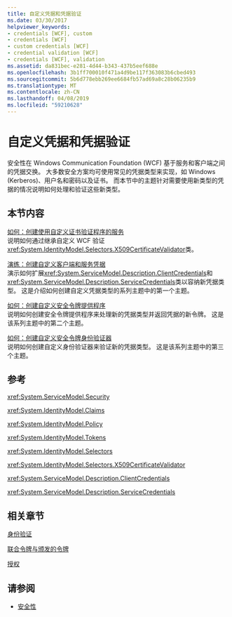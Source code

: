 ```yaml
---
title: 自定义凭据和凭据验证
ms.date: 03/30/2017
helpviewer_keywords:
- credentials [WCF], custom
- credentials [WCF]
- custom credentials [WCF]
- credential validation [WCF]
- credentials [WCF], validation
ms.assetid: da831bec-e281-4d44-b343-437b5eef688e
ms.openlocfilehash: 3b1ff700010f471a4d9be117f363083b6cbed493
ms.sourcegitcommit: 5b6d778ebb269ee6684fb57ad69a8c28b06235b9
ms.translationtype: MT
ms.contentlocale: zh-CN
ms.lasthandoff: 04/08/2019
ms.locfileid: "59210628"
---
```

# <a name="custom-credential-and-credential-validation"></a>自定义凭据和凭据验证
安全性在 Windows Communication Foundation (WCF) 基于服务和客户端之间的凭据交换。 大多数安全方案均可使用常见的凭据类型来实现，如 Windows (Kerberos)、用户名和密码以及证书。 而本节中的主题针对需要使用新类型的凭据的情况说明如何处理和验证这些新类型。  
  
## <a name="in-this-section"></a>本节内容  
 [如何：创建使用自定义证书验证程序的服务](../../../../docs/framework/wcf/extending/how-to-create-a-service-that-employs-a-custom-certificate-validator.md)  
 说明如何通过继承自定义 WCF 验证<xref:System.IdentityModel.Selectors.X509CertificateValidator>类。  
  
 [演练：创建自定义客户端和服务凭据](../../../../docs/framework/wcf/extending/walkthrough-creating-custom-client-and-service-credentials.md)  
 演示如何扩展<xref:System.ServiceModel.Description.ClientCredentials>和<xref:System.ServiceModel.Description.ServiceCredentials>类以容纳新凭据类型。 这是介绍如何创建自定义凭据类型的系列主题中的第一个主题。  
  
 [如何：创建自定义安全令牌提供程序](../../../../docs/framework/wcf/extending/how-to-create-a-custom-security-token-provider.md)  
 说明如何创建安全令牌提供程序来处理新的凭据类型并返回凭据的新令牌。 这是该系列主题中的第二个主题。  
  
 [如何：创建自定义安全令牌身份验证器](../../../../docs/framework/wcf/extending/how-to-create-a-custom-security-token-authenticator.md)  
 说明如何创建自定义身份验证器来验证新的凭据类型。 这是该系列主题中的第三个主题。  
  
## <a name="reference"></a>参考  
 <xref:System.ServiceModel.Security>  
  
 <xref:System.IdentityModel.Claims>  
  
 <xref:System.IdentityModel.Policy>  
  
 <xref:System.IdentityModel.Tokens>  
  
 <xref:System.IdentityModel.Selectors>  
  
 <xref:System.IdentityModel.Selectors.X509CertificateValidator>  
  
 <xref:System.ServiceModel.Description.ClientCredentials>  
  
 <xref:System.ServiceModel.Description.ServiceCredentials>  
  
## <a name="related-sections"></a>相关章节  
 [身份验证](../../../../docs/framework/wcf/feature-details/authentication-in-wcf.md)  
  
 [联合令牌与颁发的令牌](../../../../docs/framework/wcf/feature-details/federation-and-issued-tokens.md)  
  
 [授权](../../../../docs/framework/wcf/feature-details/authorization-in-wcf.md)  
  
## <a name="see-also"></a>请参阅

- [安全性](../../../../docs/framework/wcf/feature-details/security.md)
